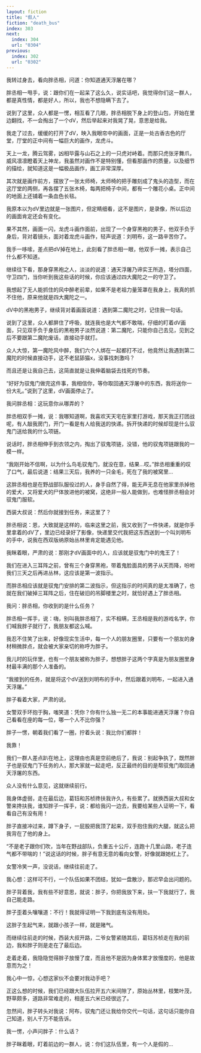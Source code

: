 ```yaml
---
layout: fiction
title: "假人"
fiction: "death_bus"
index: 303
next:
  index: 304
  url: "0304"
previous:
  index: 302
  url: "0302"
---
```

我转过身去，看向胖丞相，问道：你知道通天浮屠在哪？

胖丞相一甩手，说：跟你们在一起呆了这么久，说实话吧，我觉得你们这一群人，都是真性情，都是好人，所以，我也不想隐瞒下去了。

说到了这里，众人都是一愣，相互看了几眼，胖丞相脱下身上的登山包，开始在里边翻找，不一会掏出了一个dV，然后举起来对我晃了晃，意思是给我。

我走了过去，缓缓的打开了dV，映入我眼帘中的画面，正是一处古香古色的厅堂，厅堂的正中间有一幅巨大的画作，龙虎斗。

天上一龙，腾云驾雾，凶相毕露与山石之上的一只虎对峙着。而那只虎张牙舞爪，威风凛凛瞪着天上神龙，我虽然对画作不是特别懂，但看那画作的质量，以及细节的描绘，就知道这是一幅极品画作，画工非常深厚。

其次就是画作前方，摆放了一张太师椅，太师椅的把手雕刻成了鬼头的造型，而在这厅堂的两侧，再各摆了五张木椅，每两把椅子中间，都有一个雕花小桌。正中间的地面上还铺着一条血色长毯。

我原本以为dV里边就是一张图片，但定睛细看，这不是图片，是录像，所以后边的画面肯定还会有变化。

果不其然，画面一闪，龙虎斗画作面前，出现了一个身穿黑袍的男子，他双手负于身后，背对着镜头，面对着龙虎斗画作，轻声说道：刘明布，这一路辛苦你了。

我手一哆嗦，差点把dV掉在地上，此刻看了胖丞相一眼，他双手一摊，表示自己什么都不知道。

继续往下看，那身穿黑袍之人，淡淡的说道：通天浮屠乃谛实王所造，塔分四面，守卫四门，当你听到我这些话的时候，你应该通过四大魔陀之一的守卫了。

我想起了无人能抓住的风中醉老前辈，如果不是老祖力量笼罩在我身上，我真的抓不住他，原来他就是四大魔陀之一。

dV中的黑袍男子，继续背对着画面说道：遇到第二魔陀之时，记住我一句话。

说到了这里，众人都屏住了呼吸，就连我也是大气都不敢喘，仔细的盯着dV画面，只见双手负于身后的黑袍男子淡然说道：第二魔陀，只能你自己去见，见到之后不要跟第二魔陀废话，直接动手就打。

众人大惊，第一魔陀风中醉，我们六个人绑在一起都打不过，他竟然让我遇到第二魔陀的时候直接动手，这不老鼠舔猫x，没事找刺激吗？

而且还是让我自己去，这简直就是让我伸着脑袋去找死的节奏。

“好好为驭鬼门做完这件事，我相信你，等你取回通天浮屠中的东西，我将送你一份大礼。”说到了这里，dV画面停止了。

我问胖丞相：这玩意你从哪弄的？

胖丞相双手一摊，说：我哪知道啊，我喜欢天天宅在家里打游戏，那天我正打团战呢，有人敲我房门，开门一看是有人给我送的快递。拆开快递的时候却现是什么驭鬼门送给我的什么项链。

说话时，胖丞相伸手到衣领之内，掏出了驭鬼项链，没错，他的驭鬼项链跟我的一模一样。

“我刚开始不信啊，以为什么鸟毛驭鬼门，就没在意，结果...哎。”胖丞相重重的叹了口气，最后说道：结果三天后，我养的一只金毛，死在了我的被窝里...

这胖丞相也是在野战部队服役过的人，身手自然了得，能无声无息在他家里杀掉他的爱犬，又将爱犬的尸体放进他的被窝，这绝非一般人能做到，也难怪胖丞相会对驭鬼门服软。

西装大叔说：然后你就接到任务，来这里了？

胖丞相说：恩，大致就是这样的，临来这里之前，我又收到了一件快递，就是你手里拿着的dV了，里边已经录好了影像，快递里交代我把这东西送到一个叫刘明布的手中，说我在西双版纳原始丛林里肯定能遇见他。

我眯着眼，严肃的说：那刚才dV画面中的人，应该就是驭鬼门中的鬼王了！

我们在进入三耳阵之前，曾有三个身穿黑袍，带着鬼脸面具的男子从天而降，吩咐我们三天之后再进丛林，这应该是第一波指示。

而胖丞相应该就是驭鬼门安排的第二波指示，但这指示的时间真的是太准确了，也就在我们破掉三耳阵之后，住在破旧的吊脚楼里之时，就恰好遇上了胖丞相。

我问：胖丞相，你收到的是什么任务？

胖丞相一挥手，说：嗨，别叫我胖丞相了，实不相瞒，王丞相是我的游戏名字，你们喊我胖子就行了，我朋友都这么喊。

我忍不住笑了出来，好像现实生活中，每一个人的朋友圈里，只要有一个朋友的身材稍微胖点，就会被大家亲切的称呼为胖子。

我儿时的玩伴里，也有一个朋友被称为胖子，想想胖子这两个字真是为朋友圈里身材最丰满的那个人准备的。

“我接到的任务，就是将这个dV送到刘明布的手中，然后跟着刘明布，一起进入通天浮屠。”

胖子看着大家，严肃的说。

女警双手环抱于胸，嗤笑道：凭你？你有什么独一无二的本事能进通天浮屠？你自己看看在座的每一位，哪一个人不比你强？

胖子一愣，朝着我们看了一圈，拧着头说：我比你们都胖！

我靠！

我们一群人差点趴在地上，这理由也真是空前绝后了，我说：别起争执了，既然胖子也是驭鬼门下任务的人，那大家就一起走吧，反正最终的目的是帮驭鬼门取回通天浮屠的东西。

众人没有什么意见，这就继续前行。

我身体虚弱，走在最后边，葛钰和苏桢搀扶我许久，有些累了。就换西装大叔和女警来搀扶我，谁知胖子一挥手，说：都给我闪一边去，我要给某些人证明一下，看看自己有没有用！

胖子直接冲过来，蹲下身子，一屁股把我顶了起来，双手抱住我的大腿，就这么把我背在了他的身上。

“不是老子跟你们吹，当年在野战部队，负重五十公斤，连跑十几里山路，老子连气都不带喘的！”说这话的时候，胖子有意无意的看向女警，好像就跟她杠上了。

女警冷笑一声，没说话，继续往前走了。

我心想：这样可不行，一个队伍如果不团结，犹如一盘散沙，那迟早会出问题的。

胖子背着我，我有些不好意思，就说：胖子，你把我放下来，扶一下我就行了，我自己能走路。

胖子歪着头嚷嚷道：不行！我就得证明一下我到底有没有用处。

这胖子生起气来，就跟小孩子一样，就是赌气。

而继续往前走的时候，西装大叔开路，二爷女警紧随其后，葛钰苏桢走在我的前边，我和胖子则是走在了最后边。

走着走着，我隐隐觉得胖子放慢了度，而且他不是因为身体累才放慢度的，他是故意而为之！

我心中一惊，心想这家伙不会要对我动手吧？

正这么想的时候，我们已经跟大队伍拉开五六米间隙了，原始丛林里，枝繁叶茂，野草颇多，道路非常难走的，相差五六米已经很远了。

忽然间，胖子转头对我说：阿布，驭鬼门还让我给你交代一句话，这句话只能你自己知道，别人千万不能告诉。

我一愣，小声问胖子：什么话？

胖子眯着眼，盯着前边的一群人，说：你们这队伍里，有一个人是假的...